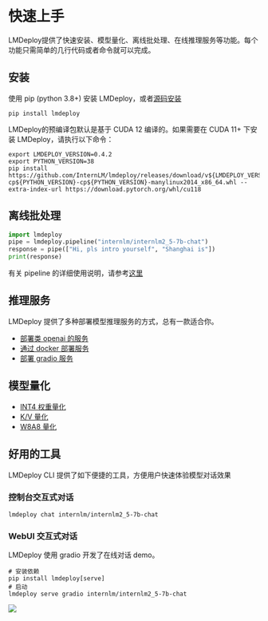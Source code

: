 # 快速上手

LMDeploy提供了快速安装、模型量化、离线批处理、在线推理服务等功能。每个功能只需简单的几行代码或者命令就可以完成。

## 安装

使用 pip (python 3.8+) 安装 LMDeploy，或者[源码安装](./build.md)

```shell
pip install lmdeploy
```

LMDeploy的预编译包默认是基于 CUDA 12 编译的。如果需要在 CUDA 11+ 下安装 LMDeploy，请执行以下命令：

```shell
export LMDEPLOY_VERSION=0.4.2
export PYTHON_VERSION=38
pip install https://github.com/InternLM/lmdeploy/releases/download/v${LMDEPLOY_VERSION}/lmdeploy-${LMDEPLOY_VERSION}+cu118-cp${PYTHON_VERSION}-cp${PYTHON_VERSION}-manylinux2014_x86_64.whl --extra-index-url https://download.pytorch.org/whl/cu118
```

## 离线批处理

```python
import lmdeploy
pipe = lmdeploy.pipeline("internlm/internlm2_5-7b-chat")
response = pipe(["Hi, pls intro yourself", "Shanghai is"])
print(response)
```

有关 pipeline 的详细使用说明，请参考[这里](./inference/pipeline.md)

## 推理服务

LMDeploy 提供了多种部署模型推理服务的方式，总有一款适合你。

- [部署类 openai 的服务](https://lmdeploy.readthedocs.io/zh-cn/latest//serving/api_server.html)
- [通过 docker 部署服务](https://lmdeploy.readthedocs.io/zh-cn/latest/serving/api_server.html#docker)
- [部署 gradio 服务](https://lmdeploy.readthedocs.io/zh-cn/latest/serving/gradio.html)

## 模型量化

- [INT4 权重量化](quantization/w4a16.md)
- [K/V 量化](quantization/kv_quant.md)
- [W8A8 量化](quantization/w8a8.md)

## 好用的工具

LMDeploy CLI 提供了如下便捷的工具，方便用户快速体验模型对话效果

### 控制台交互式对话

```shell
lmdeploy chat internlm/internlm2_5-7b-chat
```

### WebUI 交互式对话

LMDeploy 使用 gradio 开发了在线对话 demo。

```shell
# 安装依赖
pip install lmdeploy[serve]
# 启动
lmdeploy serve gradio internlm/internlm2_5-7b-chat
```

![](https://github.com/InternLM/lmdeploy/assets/67539920/08d1e6f2-3767-44d5-8654-c85767cec2ab)
